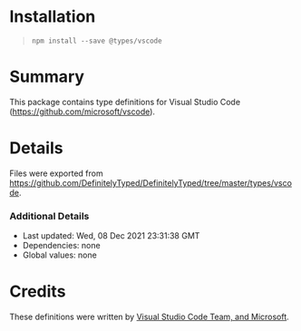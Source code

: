 # Installation
> `npm install --save @types/vscode`

# Summary
This package contains type definitions for Visual Studio Code (https://github.com/microsoft/vscode).

# Details
Files were exported from https://github.com/DefinitelyTyped/DefinitelyTyped/tree/master/types/vscode.

### Additional Details
 * Last updated: Wed, 08 Dec 2021 23:31:38 GMT
 * Dependencies: none
 * Global values: none

# Credits
These definitions were written by [Visual Studio Code Team, and Microsoft](https://github.com/microsoft).
